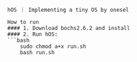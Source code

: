 ```
hOS ｜ Implementing a tiny OS by onesel

How to run
#### 1. Download bochs2.6.2 and install
#### 2. Run hOS:
```bash
    sudo chmod a+x run.sh
    bash run.sh
```
